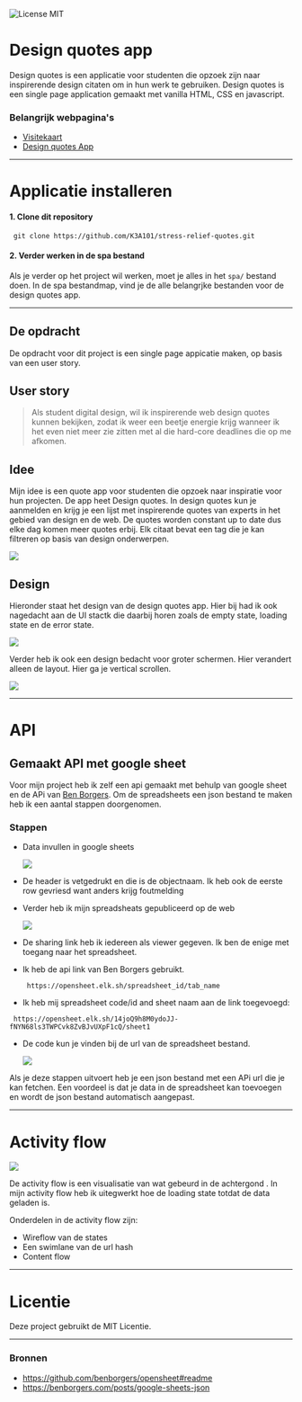 ![License MIT](https://img.shields.io/badge/License-MIT-green?style=for-the-badge)



# Design quotes app
 Design quotes is een applicatie voor studenten die opzoek zijn naar inspirerende design citaten om in hun werk te gebruiken. Design quotes is een single page application gemaakt met vanilla HTML, CSS en javascript.

 
 ### Belangrijk webpagina's

- [Visitekaart](https://k3a101.github.io/stress-relief-quotes/visitekaartje/)
- [Design quotes App](https://k3a101.github.io/stress-relief-quotes/spa/)

 ---
 # Applicatie installeren
 #### 1. Clone dit repository
 ` git clone https://github.com/K3A101/stress-relief-quotes.git`

#### 2. Verder werken in de spa bestand
Als je verder op het project wil werken, moet je alles in het `spa/` bestand doen. In de spa bestandmap, vind je de alle belangrjke bestanden voor de design quotes app.

---
## De opdracht 
 De opdracht voor dit project is een single page appicatie maken, op basis van een user story. 


## User story
> Als student digital design, wil ik inspirerende web design quotes kunnen bekijken, zodat ik weer een beetje energie krijg wanneer ik het even niet meer zie zitten met al die hard-core deadlines die op me afkomen.



## Idee 
Mijn idee is een quote app voor studenten die opzoek naar inspiratie voor hun projecten. De app heet Design quotes. In design quotes kun je aanmelden en krijg je een lijst met inspirerende quotes van experts in het gebied van design en de web. De quotes worden constant up to date dus elke dag komen meer quotes erbij. Elk citaat bevat een tag die je kan filtreren op basis van design onderwerpen. 

<img src="./spa/images/wireflow-met-ui-stack.jpg">

## Design
Hieronder staat het design van de design quotes app. Hier bij had ik ook nagedacht aan de UI stactk die daarbij horen zoals de empty state, loading state en de error state.  

<img src="./spa/images/app-designs-screen.png">

Verder heb ik ook een design bedacht voor groter schermen. Hier verandert alleen de layout. Hier ga je vertical scrollen.

<img src="./spa/images/desktop-design.png">

--- 

# API
## Gemaakt API met google sheet

Voor mijn project heb ik zelf een api gemaakt met behulp van google sheet en de APi van [Ben Borgers](https://github.com/benborgers/opensheet#readme). Om de spreadsheets een json bestand te maken heb ik een aantal stappen doorgenomen. 

### Stappen

- Data invullen in google sheets
    
   <img src="./spa/images/quote-api-spreadsheet.png">
    
- De header is vetgedrukt en die is de objectnaam. Ik heb ook de eerste row gevriesd want anders krijg foutmelding
- Verder heb ik mijn spreadsheats gepubliceerd op de web
    
    <img src="./spa/images/publish-to-web.png">
    
- De sharing link heb ik iedereen als viewer gegeven. Ik ben de enige met toegang naar het spreadsheet.
- Ik heb de api link van Ben Borgers gebruikt. 
  
   ```
    https://opensheet.elk.sh/spreadsheet_id/tab_name

   ```

- Ik heb  mij spreadsheet code/id and sheet naam aan de link toegevoegd:
```
 https://opensheet.elk.sh/14joQ9h8M0ydoJJ-fNYN68ls3TWPCvk8ZvBJvUXpF1cQ/sheet1
 ```
- De code kun je vinden bij de url van de spreadsheet bestand.

  <img src="./spa/images/json-bestand.png">
Als je deze stappen uitvoert heb je een json bestand met een APi url die je kan fetchen. Een voordeel is dat je data in de spreadsheet  kan toevoegen en wordt de json bestand automatisch aangepast. 

---

# Activity flow
<img src="./spa/images/activity-flow-v1.png">

De activity flow is een visualisatie van wat gebeurd in de achtergond . In mijn activity flow heb ik uitegwerkt hoe de loading state totdat de data geladen is.

Onderdelen in de activity flow zijn:
- Wireflow van de states
- Een swimlane van de url hash
- Content  flow
---
# Licentie
Deze project gebruikt de MIT Licentie.

---

### Bronnen
- https://github.com/benborgers/opensheet#readme
- https://benborgers.com/posts/google-sheets-json